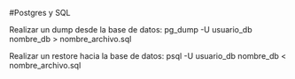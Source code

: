#Postgres y SQL

Realizar un dump desde la base de datos: pg_dump -U usuario_db nombre_db > nombre_archivo.sql

Realizar un restore hacia la base de datos: psql -U usuario_db nombre_db < nombre_archivo.sql

